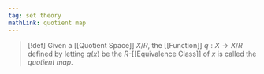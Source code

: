 ```yaml
---
tag: set theory
mathLink: quotient map
---
```

>[!def]
>Given a [[Quotient Space]] $X/R$, the [[Function]] $q:X \rightarrow X/R$ defined by letting $q(x)$ be the $R$-[[Equivalence Class]] of $x$ is called the *quotient map*.


